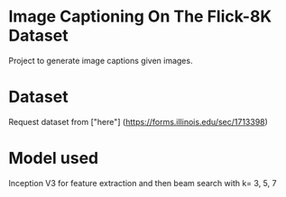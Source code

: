 # Image Captioning On The Flick-8K Dataset

Project to generate image captions given images.
# Dataset

Request dataset from ["here"] (https://forms.illinois.edu/sec/1713398)


# Model used 

Inception V3 for feature extraction and then beam search with k= 3, 5, 7


